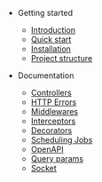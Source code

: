 - Getting started
  - [Introduction](pages/getting-started/introduction.md)
  - [Quick start](pages/getting-started/quick-start.md)
  - [Installation](pages/getting-started/installation.md)
  - [Project structure](pages/getting-started/project-structure.md)
  
- Documentation
  - [Controllers](pages/documentation/controllers.md)
  - [HTTP Errors](pages/documentation/http-errors.md)
  - [Middlewares](pages/documentation/middlewares.md)
  - [Interceptors](pages/documentation/interceptors.md)
  - [Decorators](pages/documentation/decorators.md)
  - [Scheduling Jobs](pages/documentation/scheduling-jobs.md)
  - [OpenAPI](pages/documentation/openapi.md)
  - [Query params](pages/documentation/query-params.md)
  - [Socket](pages/documentation/socket.md)